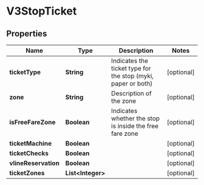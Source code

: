 # V3StopTicket

## Properties
Name | Type | Description | Notes
------------ | ------------- | ------------- | -------------
**ticketType** | **String** | Indicates the ticket type for the stop (myki, paper or both) |  [optional]
**zone** | **String** | Description of the zone |  [optional]
**isFreeFareZone** | **Boolean** | Indicates whether the stop is inside the free fare zone |  [optional]
**ticketMachine** | **Boolean** |  |  [optional]
**ticketChecks** | **Boolean** |  |  [optional]
**vlineReservation** | **Boolean** |  |  [optional]
**ticketZones** | **List&lt;Integer&gt;** |  |  [optional]
